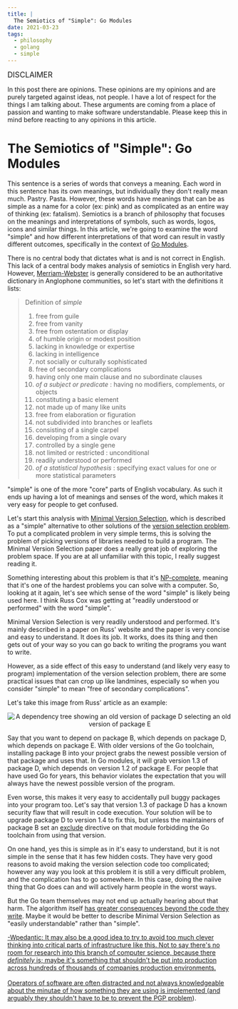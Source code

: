 ```yaml
---
title: |
  The Semiotics of "Simple": Go Modules
date: 2021-03-23
tags:
  - philosophy
  - golang
  - simple
---
```


<big>DISCLAIMER</big>

In this post there are opinions. These opinions are my opinions and are purely targeted against ideas, not people. I have a lot of respect for the things I am talking about. These arguments are coming from a place of passion and wanting to make software understandable. Please keep this in mind before reacting to any opinions in this article.

# The Semiotics of "Simple": Go Modules

This sentence is a series of words that conveys a meaning. Each word in this sentence has its own meanings, but individually they don't really mean much. Pastry. Pasta. However, these words have meanings that can be as simple as a name for a color (ex: pink) and as complicated as an entire way of thinking (ex: fatalism). Semiotics is a branch of philosophy that focuses on the meanings and interpretations of symbols, such as words, logos, icons and similar things. In this article, we're going to examine the word "simple" and how different interpretations of that word can result in vastly different outcomes, specifically in the context of [Go Modules](https://blog.golang.org/using-go-modules).

There is no central body that dictates what is and is not correct in English. This lack of a central body makes analysis of semiotics in English very hard. However, [Merriam-Webster](https://www.merriam-webster.com/dictionary/simple) is generally considered to be an authoritative dictionary in Anglophone communities, so let's start with the definitions it lists:

> Definition of _simple_
>
> 1. free from guile
> 2. free from vanity
> 3. free from ostentation or display 
> 4. of humble origin or modest position 
> 5. lacking in knowledge or expertise
> 6. lacking in intelligence
> 7. not socially or culturally sophisticated
> 8. free of secondary complications
> 9. having only one main clause and no subordinate clauses 
> 10. _of a subject or predicate_ : having no modifiers, complements, or objects
> 11. constituting a basic element
> 12. not made up of many like units
> 13. free from elaboration or figuration
> 14. not subdivided into branches or leaflets
> 15. consisting of a single carpel
> 16. developing from a single ovary
> 17. controlled by a single gene
> 18. not limited or restricted : unconditional
> 19. readily understood or performed 
> 20. _of a statistical hypothesis_ : specifying exact values for one or more statistical parameters

"simple" is one of the more "core" parts of English vocabulary. As such it ends up having a lot of meanings and senses of the word, which makes it very easy for people to get confused.

Let's start this analysis with [Minimal Version Selection](https://research.swtch.com/vgo-mvs), which is described as a "simple" alternative to other solutions of the [version selection problem](https://en.wikipedia.org/wiki/Boolean_satisfiability_problem). To put a complicated problem in very simple terms, this is solving the problem of picking versions of libraries needed to build a program. The Minimal Version Selection paper does a really great job of exploring the problem space. If you are at all unfamiliar with this topic, I really suggest reading it.

Something interesting about this problem is that it's [NP-complete](https://en.wikipedia.org/wiki/NP-completeness), meaning that it's one of the hardest problems you can solve with a computer. So, looking at it again, let's see which sense of the word "simple" is likely being used here. I think Russ Cox was getting at "readily understood or performed" with the word "simple". 

Minimal Version Selection is very readily understood and performed. It's mainly described in a paper on Russ' website and the paper is very concise and easy to understand. It does its job. It works, does its thing and then gets out of your way so you can go back to writing the programs you want to write.

However, as a side effect of this easy to understand (and likely very easy to program) implementation of the version selection problem, there are some practical issues that can crop up like landmines, especially so when you consider "simple" to mean "free of secondary complications".

Let's take this image from Russ' article as an example:

<center>

![A dependency tree showing an old version of package D selecting an old version of package E](https://cdn.christine.website/file/christine-static/blog/Screenshot+2021-03-19+214555.png)

</center>

Say that you want to depend on package B, which depends on package D, which depends on package E. With older versions of the Go toolchain, installing package B into your project grabs the newest possible version of that package and uses that. In Go modules, it will grab version 1.3 of package D, which depends on version 1.2 of package E. For people that have used Go for years, this behavior violates the expectation that you will always have the newest possible version of the program. 

Even worse, this makes it very easy to accidentally pull buggy packages into your program too. Let's say that version 1.3 of package D has a known security flaw that will result in code execution. Your solution will be to upgrade package D to version 1.4 to fix this, but unless the maintainers of package B set an [exclude](https://golang.org/ref/mod#go-mod-file-exclude) directive on that module forbidding the Go toolchain from using that version.

On one hand, yes this is simple as in it's easy to understand, but it is not simple in the sense that it has few hidden costs. They have very good reasons to avoid making the version selection code too complicated; however any way you look at this problem it is still a very difficult problem, and the complication has to go somewhere. In this case, doing the naiive thing that Go does can and will actively harm people in the worst ways.

But the Go team themselves may not end up actually hearing about that harm. The algorithm itself [has greater consequences beyond the code they write](https://youtu.be/ajGX7odA87k). Maybe it would be better to describe Minimal Version Selection as "easily understandable" rather than "simple".

[-Wpedantic: It may also be a good idea to try to avoid too much clever thinking into critical parts of infrastructure like this. Not to say there's no room for research into this branch of computer science, because there _definitely_ is; maybe it's something that shouldn't be put into production across hundreds of thousands of companies production environments.<br /><br />Operators of software are often distracted and not always knowledgeable about the minutae of how something they are using is implemented (and arguably they shouldn't have to be to prevent the <a href="https://www.techrepublic.com/article/why-pgp-is-fundamentally-flawed-and-needs-to-be-fixed/">PGP problem</a>).](conversation://Mara/hacker)

